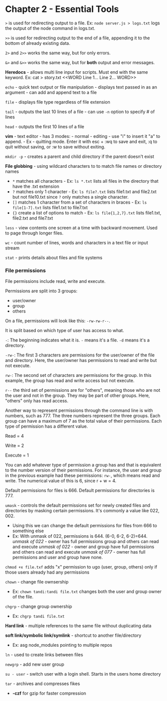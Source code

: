 # Chapter 2 - Essential Tools

`>` is used for redirecting output to a file. 
Ex: `node server.js > logs.txt` logs the output of the node command in logs.txt. 

`>>` is used for redirecting output to the end of a file, appending it to the bottom of already existing data. 

`2>` and `2>>` works the same way, but for only errors. 

`&>` and `&>>` works the same way, but for **both** output and error messages. 

**Heredocs** - allows multi line input for scripts. Must end with the same keyword. 
Ex: cat > story.txt <<WORD 
        Line 1...
        Line 2...
WORD>>

`echo` - quick text output or file manipulation
       - displays text passed in as an argument 
       - can add and append text to a file 

`file` - displays file type regardless of file extension


`tail` - outputs the last 10 lines of a file
       - can use `-n` option to specify # of lines

`head` - outputs the first 10 lines of a file 

**vim** - text editor
        - has 3 modes:
            - normal
            - editing - use "i" to insert it "a" to append. 
            - Ex - quitting mode. Enter it with esc + :wq to save and exit, :q to quit without saving, or :w to save without exiting. 

`mkdir -p` - creates a parent and child directory if the parent doesn't exist 

**File globbing** - using wildcard characters to to match file names or directory names 
- `*` matches all characters 
       - Ex: `ls *.txt` lists all files in the directory that have the .txt extension 
- `?` matches only 1 character
       - Ex: `ls file?.txt` lists file1.txt and file2.txt but not file10.txt since `?` only matches a single character. 
- `[]` matches 1 character from a set of characters in braces 
       - Ex: `ls file[1-7].txt` lists file1.txt to file7.txt 
- `{}` create a list of options to match 
       - Ex: `ls file{1,2,7}.txt` lists file1.txt, file2.txt and file7.txt 

`less` - view contents one screen at a time with backward movement. Used to page through longer files. 

`wc` - count number of lines, words and characters in a text file or input stream 

`stat` - prints details about files and file systems 

### File permissions 

File permissions include read, write and execute. 

Permissions are split into 3 groups:
- user/owner 
- group 
- others 

On a file, permissions will look like this: 
`-rw-rw-r--`. 

It is split based on which type of user has access to what. 

`-`: The beginning indicates what it is. `-` means it's a file. `-d` means it's a directory. 

`-rw-`: The first 3 characters are permissions for the user/owner of the file and directory. Here, the user/owner has permissions to read and write but not execute. 

`rw-`: The second set of characters are permissions for the group. In this example, the group has read and write access but not execute. 

`r--` the third set of permissions are for "others", meaning those who are not the user and not in the group. They may be part of other groups. Here, "others" only has read access. 

Another way to represent permissions through the command line is with numbers, such as 777. The three numbers represent the three groups. Each group can have a maximum of 7 as the total value of their permissions. Each type of permission has a different value. 

Read = 4

Write = 2 

Execute = 1 

You can add whatever type of permission a group has and that is equivalent to the number version of their permissions. For instance, the user and group in the previous example had these permissions: `rw-`, which means read and write. The numerical value of this is 6, since r + w = 4.

Default permissions for files is 666. Default permissions for directories is 777. 

`umask` - controls the default permissions set for newly created files and directories by masking certain permissions. It's commonly a value like 022, 002. 
- Using this we can change the default permissions for files from 666 to something else 
- Ex: With unmask of 022, permissions is 644. (6-0, 6-2, 6-2)=644. 
*unmask of 022* - owner has full permissions group and others can read and execute
*unmask of 022* - owner and group have full permissions and others can read and execute 
*unmask of 077* - owner has full permissions and user and group have none. 

`chmod +x file.txf` adds "x" permission to ugo (user, group, others) only if those users already had any permissions 

`chown` - change file ownsership 
- Ex: `chown tandi:tandi file.txt` changes both the user and group owner of the file. 

`chgrp` - change group ownership 
- Ex: `chgrp tandi file.txt`

**Hard link** - multiple references to the same file without duplicating data

**soft link/symbolic link/symlink** - shortcut to another file/directory 
- Ex: asg node_modules pointing to multiple repos 

`ln` - used to create links between files 

`newgrp` - add new user group 

`su - user` - switch user with a login shell. Starts in the users home directory

`tar` - archives and compresses fikes 
- **-czf** for gzip for faster compression



